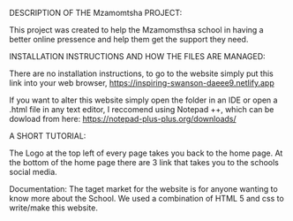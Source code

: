 DESCRIPTION OF THE Mzamomtsha PROJECT:

This project was created to help the Mzamomsthsa school in having a better
 online pressence and help them get the support they need.


INSTALLATION INSTRUCTIONS AND HOW THE FILES ARE MANAGED:

There are no installation instructions, to go to the website simply put this
 link into your web browser, https://inspiring-swanson-daeee9.netlify.app

If you want to alter this website simply open the folder in an IDE or open
 a .html file in any text editor, I reccomend using Notepad ++,
which can be dowload from here: https://notepad-plus-plus.org/downloads/  

A SHORT TUTORIAL:

The Logo at the top left of every page takes you back to the home page. At the
bottom of the home page there are 3 link that takes you to the schools social
media.

Documentation:
The taget market for the website is for anyone wanting to know more about the
School. We used a combination of HTML 5 and css to write/make this website.
